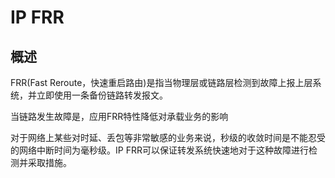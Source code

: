 # IP FRR

## 概述

FRR(Fast Reroute，快速重启路由)是指当物理层或链路层检测到故障上报上层系统，并立即使用一条备份链路转发报文。

当链路发生故障是，应用FRR特性降低对承载业务的影响

对于网络上某些对时延、丢包等非常敏感的业务来说，秒级的收敛时间是不能忍受的网络中断时间为毫秒级。IP FRR可以保证转发系统快速地对于这种故障进行检测并采取措施。

